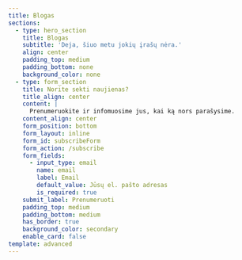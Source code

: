 ```yaml
---
title: Blogas
sections:
  - type: hero_section
    title: Blogas
    subtitle: 'Deja, šiuo metu jokių įrašų nėra.'
    align: center
    padding_top: medium
    padding_bottom: none
    background_color: none
  - type: form_section
    title: Norite sekti naujienas?
    title_align: center
    content: |
      Prenumeruokite ir infomuosime jus, kai ką nors parašysime.
    content_align: center
    form_position: bottom
    form_layout: inline
    form_id: subscribeForm
    form_action: /subscribe
    form_fields:
      - input_type: email
        name: email
        label: Email
        default_value: Jūsų el. pašto adresas
        is_required: true
    submit_label: Prenumeruoti
    padding_top: medium
    padding_bottom: medium
    has_border: true
    background_color: secondary
    enable_card: false
template: advanced
---
```

